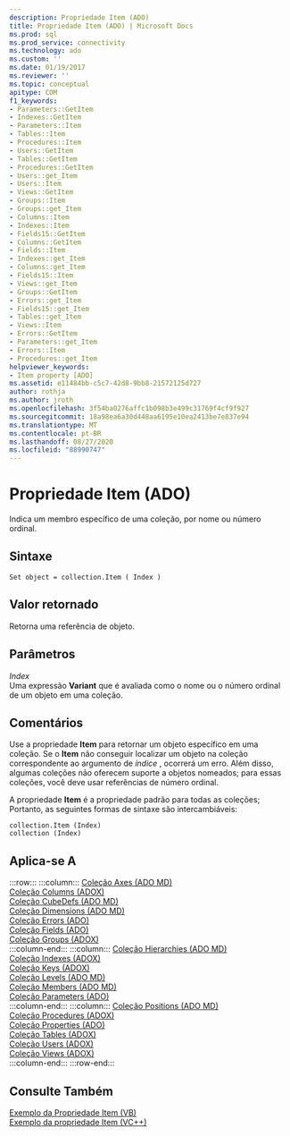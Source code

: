 ```yaml
---
description: Propriedade Item (ADO)
title: Propriedade Item (ADO) | Microsoft Docs
ms.prod: sql
ms.prod_service: connectivity
ms.technology: ado
ms.custom: ''
ms.date: 01/19/2017
ms.reviewer: ''
ms.topic: conceptual
apitype: COM
f1_keywords:
- Parameters::GetItem
- Indexes::GetItem
- Parameters::Item
- Tables::Item
- Procedures::Item
- Users::GetItem
- Tables::GetItem
- Procedures::GetItem
- Users::get_Item
- Users::Item
- Views::GetItem
- Groups::Item
- Groups::get_Item
- Columns::Item
- Indexes::Item
- Fields15::GetItem
- Columns::GetItem
- Fields::Item
- Indexes::get_Item
- Columns::get_Item
- Fields15::Item
- Views::get_Item
- Groups::GetItem
- Errors::get_Item
- Fields15::get_Item
- Tables::get_Item
- Views::Item
- Errors::GetItem
- Parameters::get_Item
- Errors::Item
- Procedures::get_Item
helpviewer_keywords:
- Item property [ADO]
ms.assetid: e11484bb-c5c7-42d8-9bb8-21572125d727
author: rothja
ms.author: jroth
ms.openlocfilehash: 3f54ba0276affc1b098b3e499c31769f4cf9f927
ms.sourcegitcommit: 18a98ea6a30d448aa6195e10ea2413be7e837e94
ms.translationtype: MT
ms.contentlocale: pt-BR
ms.lasthandoff: 08/27/2020
ms.locfileid: "88990747"
---
```

# <a name="item-property-ado"></a>Propriedade Item (ADO)
Indica um membro específico de uma coleção, por nome ou número ordinal.  
  
## <a name="syntax"></a>Sintaxe  
  
```  
Set object = collection.Item ( Index )  
```  
  
## <a name="return-value"></a>Valor retornado  
 Retorna uma referência de objeto.  
  
## <a name="parameters"></a>Parâmetros  
 *Index*  
 Uma expressão **Variant** que é avaliada como o nome ou o número ordinal de um objeto em uma coleção.  
  
## <a name="remarks"></a>Comentários  
 Use a propriedade **Item** para retornar um objeto específico em uma coleção. Se o **Item** não conseguir localizar um objeto na coleção correspondente ao argumento de *índice* , ocorrerá um erro. Além disso, algumas coleções não oferecem suporte a objetos nomeados; para essas coleções, você deve usar referências de número ordinal.  
  
 A propriedade **Item** é a propriedade padrão para todas as coleções; Portanto, as seguintes formas de sintaxe são intercambiáveis:  
  
```  
collection.Item (Index)  
collection (Index)  
```  
  
## <a name="applies-to"></a>Aplica-se A  

:::row:::
    :::column:::
        [Coleção Axes (ADO MD)](../ado-md-api/axes-collection-ado-md.md)  
        [Coleção Columns (ADOX)](../adox-api/columns-collection-adox.md)  
        [Coleção CubeDefs (ADO MD)](../ado-md-api/cubedefs-collection-ado-md.md)  
        [Coleção Dimensions (ADO MD)](../ado-md-api/dimensions-collection-ado-md.md)  
        [Coleção Errors (ADO)](./errors-collection-ado.md)  
        [Coleção Fields (ADO)](./fields-collection-ado.md)  
        [Coleção Groups (ADOX)](../adox-api/groups-collection-adox.md)  
    :::column-end:::
    :::column:::
        [Coleção Hierarchies (ADO MD)](../ado-md-api/hierarchies-collection-ado-md.md)  
        [Coleção Indexes (ADOX)](../adox-api/indexes-collection-adox.md)  
        [Coleção Keys (ADOX)](../adox-api/keys-collection-adox.md)  
        [Coleção Levels (ADO MD)](../ado-md-api/levels-collection-ado-md.md)  
        [Coleção Members (ADO MD)](../ado-md-api/members-collection-ado-md.md)  
        [Coleção Parameters (ADO)](./parameters-collection-ado.md)  
    :::column-end:::
    :::column:::
        [Coleção Positions (ADO MD)](../ado-md-api/positions-collection-ado-md.md)  
        [Coleção Procedures (ADOX)](../adox-api/procedures-collection-adox.md)  
        [Coleção Properties (ADO)](./properties-collection-ado.md)  
        [Coleção Tables (ADOX)](../adox-api/tables-collection-adox.md)  
        [Coleção Users (ADOX)](../adox-api/users-collection-adox.md)  
        [Coleção Views (ADOX)](../adox-api/views-collection-adox.md)  
    :::column-end:::
:::row-end:::

## <a name="see-also"></a>Consulte Também  
 [Exemplo da Propriedade Item (VB)](./item-property-example-vb.md)   
 [Exemplo da propriedade Item (VC++)](./item-property-example-vc.md)